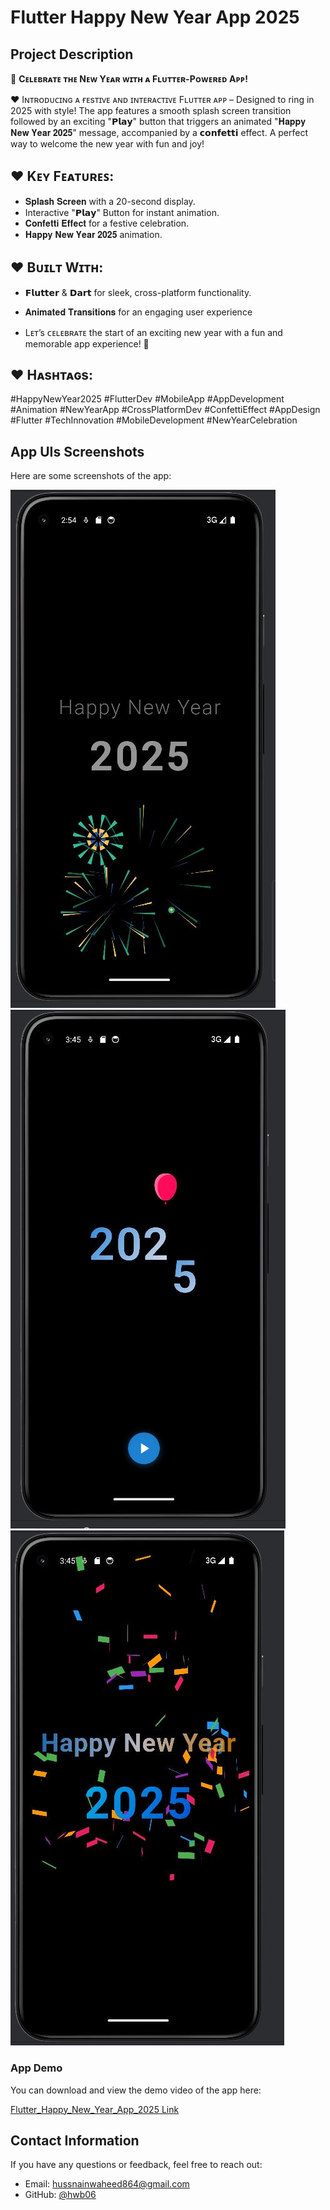 # Flutter Happy New Year App 2025
 
## **Project Description**
🎉 **Cᴇʟᴇʙʀᴀᴛᴇ ᴛʜᴇ Nᴇᴡ Yᴇᴀʀ ᴡɪᴛʜ ᴀ Fʟᴜᴛᴛᴇʀ-Pᴏᴡᴇʀᴇᴅ Aᴘᴘ!**

♥ Iɴᴛʀᴏᴅᴜᴄɪɴɢ ᴀ ғᴇsᴛɪᴠᴇ ᴀɴᴅ ɪɴᴛᴇʀᴀᴄᴛɪᴠᴇ Fʟᴜᴛᴛᴇʀ ᴀᴘᴘ – Designed to ring in 2025 with style! The app features a smooth splash screen transition followed by an exciting "𝗣𝗹𝗮𝘆" button that triggers an animated "𝐇𝐚𝐩𝐩𝐲 𝐍𝐞𝐰 𝐘𝐞𝐚𝐫 𝟐𝟎𝟐𝟓" message, accompanied by a 𝗰𝗼𝗻𝗳𝗲𝘁𝘁𝗶 effect. A perfect way to welcome the new year with fun and joy!

## ♥ **Kᴇʏ Fᴇᴀᴛᴜʀᴇꜱ**:
- 𝐒𝐩𝐥𝐚𝐬𝐡 𝐒𝐜𝐫𝐞𝐞𝐧 with a 20-second display.
- Interactive "𝗣𝗹𝗮𝘆" Button for instant animation.
- 𝐂𝐨𝐧𝐟𝐞𝐭𝐭𝐢 𝐄𝐟𝐟𝐞𝐜𝐭 for a festive celebration.
- 𝐇𝐚𝐩𝐩𝐲 𝐍𝐞𝐰 𝐘𝐞𝐚𝐫 𝟐𝟎𝟐𝟓 animation.

## ♥ **Bᴜɪʟᴛ Wɪᴛʜ**:
- 𝗙𝗹𝘂𝘁𝘁𝗲𝗿 & 𝗗𝗮𝗿𝘁 for sleek, cross-platform functionality. 
- 𝐀𝐧𝐢𝐦𝐚𝐭𝐞𝐝 𝐓𝐫𝐚𝐧𝐬𝐢𝐭𝐢𝐨𝐧𝐬 for an engaging user experience

- Lᴇᴛ’s ᴄᴇʟᴇʙʀᴀᴛᴇ the start of an exciting new year with a fun and memorable app experience! 🌟

## ♥ **Hᴀsʜᴛᴀɢs**:
#HappyNewYear2025 #FlutterDev #MobileApp #AppDevelopment #Animation #NewYearApp #CrossPlatformDev #ConfettiEffect #AppDesign #Flutter #TechInnovation #MobileDevelopment #NewYearCelebration

## **App UIs Screenshots**
Here are some screenshots of the app:

![Splash Screen](https://github.com/hwb06/Happy-New-Year-2025/blob/main/App%20UI_Screens/Splash%20Screen.JPG?raw=true)  
![Main Screen](https://github.com/hwb06/Happy-New-Year-2025/blob/main/App%20UI_Screens/main%20screen(new%20updated).JPG?raw=true)  
![Happy New Year Confetti](https://github.com/hwb06/Happy-New-Year-2025/blob/main/App%20UI_Screens/HappyNewYear%20confettee(new%20updated).JPG?raw=true)  


### **App Demo**
You can download and view the demo video of the app here:

[Flutter_Happy_New_Year_App_2025 Link](https://github.com/hwb06/Happy-New-Year-2025/releases/tag/v1.0.0)

## **Contact Information**
If you have any questions or feedback, feel free to reach out:

- Email: hussnainwaheed864@gmail.com
- GitHub: [@hwb06](https://github.com/hwb06)
